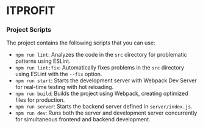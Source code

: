 # ITPROFIT

### Project Scripts

The project contains the following scripts that you can use:

- `npm run lint`: Analyzes the code in the `src` directory for problematic patterns using ESLint.
- `npm run lint:fix`: Automatically fixes problems in the `src` directory using ESLint with the `--fix` option.
- `npm run start`: Starts the development server with Webpack Dev Server for real-time testing with hot reloading.
- `npm run build`: Builds the project using Webpack, creating optimized files for production.
- `npm run server`: Starts the backend server defined in `server/index.js`.
- `npm run dev`: Runs both the server and development server concurrently for simultaneous frontend and backend development.
